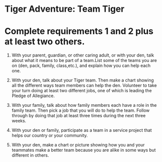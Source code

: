 
# Tiger Adventure: Team Tiger

# Complete requirements 1 and 2 plus at least two others.

1. With your parent, guardian, or other caring adult, or with your den, talk about what it means to be part of a team.List some of the teams you are on (den, pack, family, class,etc.), and explain how you can help each one.

2. With your den, talk about your Tiger team. Then make a
chart showing all the different ways team members can
help the den. Volunteer to take your turn doing at least
two different jobs, one of which is leading the Pledge of
Allegiance.

3. With your family, talk about how family members each have
a role in the family team. Then pick a job that you will do
to help the team. Follow through by doing that job at least
three times during the next three weeks.

4. With your den or family, participate as a team in a service project that helps our country or your community.

5. With your den, make a chart or picture showing how you
and your teammates make a better team because you are
alike in some ways but different in others.
